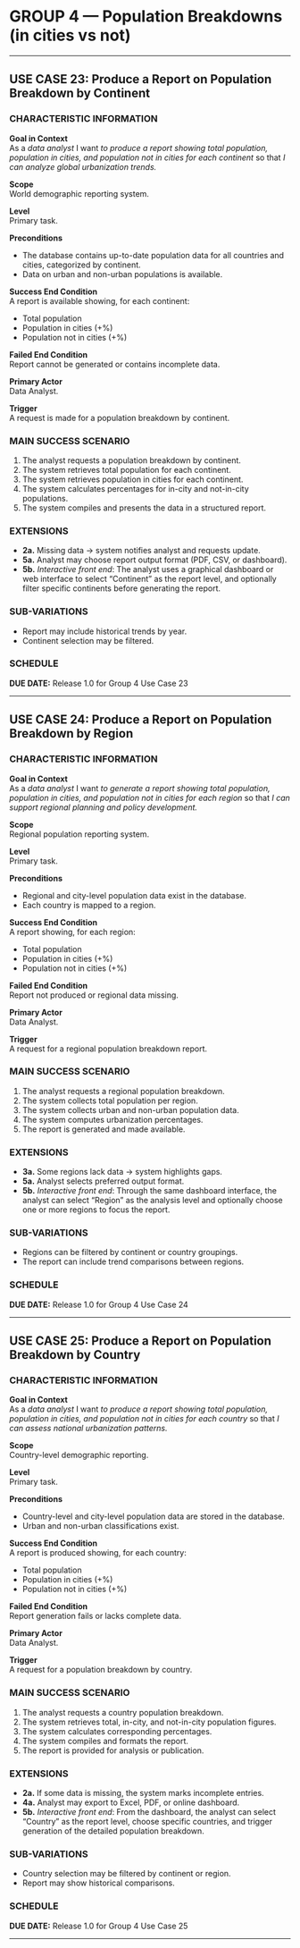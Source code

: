 # GROUP 4 — Population Breakdowns (in cities vs not)

---

## USE CASE 23: Produce a Report on Population Breakdown by Continent

### CHARACTERISTIC INFORMATION

**Goal in Context**  
As a *data analyst* I want *to produce a report showing total population, population in cities, and population not in cities for each continent* so that *I can analyze global urbanization trends.*

**Scope**  
World demographic reporting system.

**Level**  
Primary task.

**Preconditions**
- The database contains up-to-date population data for all countries and cities, categorized by continent.
- Data on urban and non-urban populations is available.

**Success End Condition**  
A report is available showing, for each continent:
- Total population
- Population in cities (+%)
- Population not in cities (+%)

**Failed End Condition**  
Report cannot be generated or contains incomplete data.

**Primary Actor**  
Data Analyst.

**Trigger**  
A request is made for a population breakdown by continent.

### MAIN SUCCESS SCENARIO
1. The analyst requests a population breakdown by continent.
2. The system retrieves total population for each continent.
3. The system retrieves population in cities for each continent.
4. The system calculates percentages for in-city and not-in-city populations.
5. The system compiles and presents the data in a structured report.

### EXTENSIONS
- **2a.** Missing data → system notifies analyst and requests update.
- **5a.** Analyst may choose report output format (PDF, CSV, or dashboard).
- **5b.** *Interactive front end*: The analyst uses a graphical dashboard or web interface to select “Continent” as the report level, and optionally filter specific continents before generating the report.

### SUB-VARIATIONS
- Report may include historical trends by year.
- Continent selection may be filtered.

### SCHEDULE
**DUE DATE:** Release 1.0 for Group 4 Use Case 23

---

## USE CASE 24: Produce a Report on Population Breakdown by Region

### CHARACTERISTIC INFORMATION

**Goal in Context**  
As a *data analyst* I want *to generate a report showing total population, population in cities, and population not in cities for each region* so that *I can support regional planning and policy development.*

**Scope**  
Regional population reporting system.

**Level**  
Primary task.

**Preconditions**
- Regional and city-level population data exist in the database.
- Each country is mapped to a region.

**Success End Condition**  
A report showing, for each region:
- Total population
- Population in cities (+%)
- Population not in cities (+%)

**Failed End Condition**  
Report not produced or regional data missing.

**Primary Actor**  
Data Analyst.

**Trigger**  
A request for a regional population breakdown report.

### MAIN SUCCESS SCENARIO
1. The analyst requests a regional population breakdown.
2. The system collects total population per region.
3. The system collects urban and non-urban population data.
4. The system computes urbanization percentages.
5. The report is generated and made available.

### EXTENSIONS
- **3a.** Some regions lack data → system highlights gaps.
- **5a.** Analyst selects preferred output format.
- **5b.** *Interactive front end*: Through the same dashboard interface, the analyst can select “Region” as the analysis level and optionally choose one or more regions to focus the report.

### SUB-VARIATIONS
- Regions can be filtered by continent or country groupings.
- The report can include trend comparisons between regions.

### SCHEDULE
**DUE DATE:** Release 1.0 for Group 4 Use Case 24

---

## USE CASE 25: Produce a Report on Population Breakdown by Country

### CHARACTERISTIC INFORMATION

**Goal in Context**  
As a *data analyst* I want *to produce a report showing total population, population in cities, and population not in cities for each country* so that *I can assess national urbanization patterns.*

**Scope**  
Country-level demographic reporting.

**Level**  
Primary task.

**Preconditions**
- Country-level and city-level population data are stored in the database.
- Urban and non-urban classifications exist.

**Success End Condition**  
A report is produced showing, for each country:
- Total population
- Population in cities (+%)
- Population not in cities (+%)

**Failed End Condition**  
Report generation fails or lacks complete data.

**Primary Actor**  
Data Analyst.

**Trigger**  
A request for a population breakdown by country.

### MAIN SUCCESS SCENARIO
1. The analyst requests a country population breakdown.
2. The system retrieves total, in-city, and not-in-city population figures.
3. The system calculates corresponding percentages.
4. The system compiles and formats the report.
5. The report is provided for analysis or publication.

### EXTENSIONS
- **2a.** If some data is missing, the system marks incomplete entries.
- **4a.** Analyst may export to Excel, PDF, or online dashboard.
- **5b.** *Interactive front end*: From the dashboard, the analyst can select “Country” as the report level, choose specific countries, and trigger generation of the detailed population breakdown.

### SUB-VARIATIONS
- Country selection may be filtered by continent or region.
- Report may show historical comparisons.

### SCHEDULE
**DUE DATE:** Release 1.0 for Group 4 Use Case 25

---
